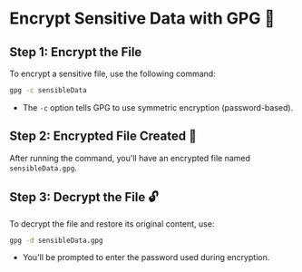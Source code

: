 # Encrypt Sensitive Data with GPG 🔐

## Step 1: Encrypt the File
To encrypt a sensitive file, use the following command:

```bash
gpg -c sensibleData
```

- The `-c` option tells GPG to use symmetric encryption (password-based).

## Step 2: Encrypted File Created 🎉
After running the command, you'll have an encrypted file named `sensibleData.gpg`.

## Step 3: Decrypt the File 🔓
To decrypt the file and restore its original content, use:

```bash
gpg -d sensibleData.gpg
```

- You'll be prompted to enter the password used during encryption.
